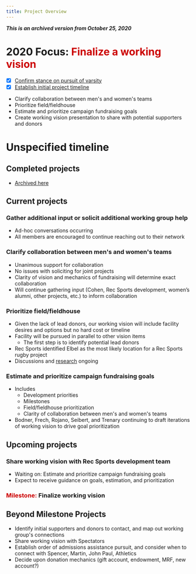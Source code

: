 ```yaml
---
title: Project Overview
---
```

***This is an archived version from October 25, 2020***

# 2020 Focus: <span style='color:#cc0000'>Finalize a working vision</span>
- [x] [Confirm stance on pursuit of varsity](/projects/completed.html)
- [x] [Establish initial project timeline](/projects/completed.html)
- Clarify collaboration between men's and women's teams
- Prioritize field/fieldhouse
- Estimate and prioritize campaign fundraising goals
- Create working vision presentation to share with potential supporters and donors

# Unspecified timeline
## Completed projects
- [Archived here](/completed.md)

## Current projects  
### Gather additional input or solicit additional working group help
- Ad-hoc conversations occurring
- All members are encouraged to continue reaching out to their network

### Clarify collaboration between men's and women's teams
- Unanimous support for collaboration
- No issues with soliciting for joint projects
- Clarity of vision and mechanics of fundraising will determine exact collaboration
- Will continue gathering input (Cohen, Rec Sports development, women’s alumni, other projects, etc.) to inform collaboration

### Prioritize field/fieldhouse
- Given the lack of lead donors, our working vision will include facility desires and options but no hard cost or timeline
- Facility will be pursued in parallel to other vision items
    - The first step is to identify potential lead donors
- Rec Sports identified Elbel as the most likely location for a Rec Sports rugby project
- Discussions and [research](../misc/index.md) ongoing

### Estimate and prioritize campaign fundraising goals
- Includes
    - Development priorities
    - Milestones
    - Field/fieldhouse prioritization
    - Clarity of collaboration between men's and women's teams
- Bodner, Frech, Rojano, Seibert, and Trenary continuing to draft iterations of working vision to drive goal prioritization

## Upcoming projects
### Share working vision with Rec Sports development team
- Waiting on: Estimate and prioritize campaign fundraising goals
- Expect to receive guidance on goals, estimation, and prioritization

### <span style='color:#cc0000'>Milestone:</span> **Finalize working vision**

## Beyond Milestone Projects
- Identify initial supporters and donors to contact, and map out working group's connections
- Share working vision with Spectators
- Establish order of admissions assistance pursuit, and consider when to connect with Spencer, Martin, John Paul, Athletics
- Decide upon donation mechanics (gift account, endowment, MRF, new account?)
